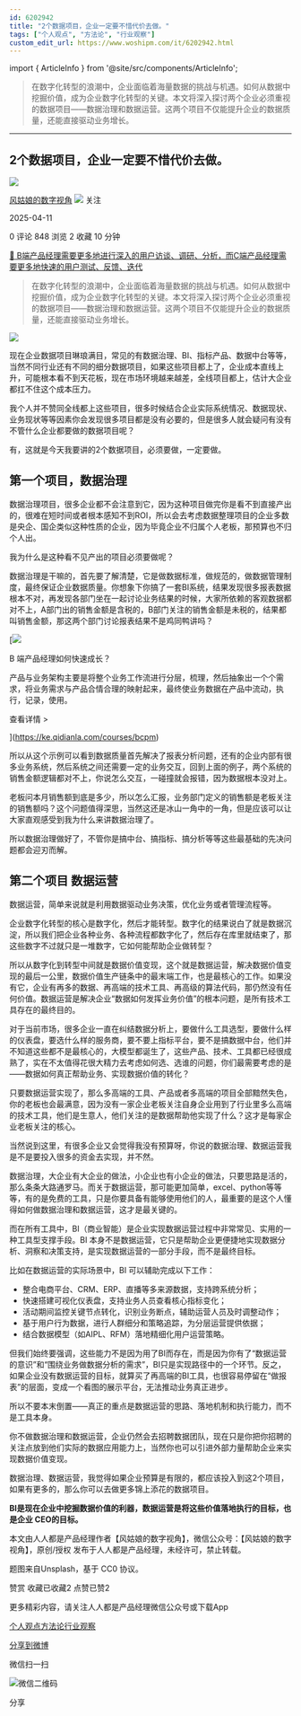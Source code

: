 ```yaml
---
id: 6202942
title: "2个数据项目，企业一定要不惜代价去做。"
tags: ["个人观点", "方法论", "行业观察"]
custom_edit_url: https://www.woshipm.com/it/6202942.html
---
```

import { ArticleInfo } from '@site/src/components/ArticleInfo';

<ArticleInfo
    author="风姑娘的数字视角"
    authorLink="https://www.woshipm.com/u/1573728"
    published="2025-04-11"
    views={848}
    comments={0}
    collects={2}
/>

> 在数字化转型的浪潮中，企业面临着海量数据的挑战与机遇。如何从数据中挖掘价值，成为企业数字化转型的关键。本文将深入探讨两个企业必须重视的数据项目——数据治理和数据运营。这两个项目不仅能提升企业的数据质量，还能直接驱动业务增长。

---

## 2个数据项目，企业一定要不惜代价去做。

[![](https://static.woshipm.com/view/woshipm_api_def_20240323203228_8010.jpg?imageView2/1/w/72/h/72/q/100)](https://www.woshipm.com/u/1573728)

[风姑娘的数字视角](https://www.woshipm.com/u/1573728) ![](https://static.woshipm.com/tag/1101_1@2x.png) 关注

2025-04-11

0 评论 848 浏览 2 收藏 10 分钟

[🔗 B端产品经理需要更多地进行深入的用户访谈、调研、分析，而C端产品经理需要更多地快速的用户测试、反馈、迭代](https://ke.qidianla.com/courses/bcpm)

> 在数字化转型的浪潮中，企业面临着海量数据的挑战与机遇。如何从数据中挖掘价值，成为企业数字化转型的关键。本文将深入探讨两个企业必须重视的数据项目——数据治理和数据运营。这两个项目不仅能提升企业的数据质量，还能直接驱动业务增长。

![](https://image.woshipm.com/2024/07/26/1e4d4bc4-4b1b-11ef-a43d-00163e142b65.png)

现在企业数据项目琳琅满目，常见的有数据治理、BI、指标产品、数据中台等等，当然不同行业还有不同的细分数据项目，如果这些项目都上了，企业成本直线上升，可能根本看不到天花板，现在市场环境越来越差，全线项目都上，估计大企业都扛不住这个成本压力。

我个人并不赞同全线都上这些项目，很多时候结合企业实际系统情况、数据现状、业务现状等等因素你会发现很多项目都是没有必要的，但是很多人就会疑问有没有不管什么企业都要做的数据项目呢？

有，这就是今天我要讲的2个数据项目，必须要做，一定要做。

## 第一个项目，数据治理

数据治理项目，很多企业都不会注意到它，因为这种项目做完你是看不到直接产出的，很难在短时间或者根本感知不到ROI，所以会去考虑数据整理项目的企业多数是央企、国企类似这种性质的企业，因为毕竟企业不归属个人老板，那预算也不归个人出。

我为什么是这种看不见产出的项目必须要做呢？

数据治理是干嘛的，首先要了解清楚，它是做数据标准，做规范的，做数据管理制度，最终保证企业数据质量。你想象下你搞了一套BI系统，结果发现很多报表数据根本不对，再发现各部门坐在一起讨论业务结果的时候，大家所依赖的客观数据都对不上，A部门出的销售金额是含税的，B部门关注的销售金额是未税的，结果都叫销售金额，那这两个部门讨论报表结果不是鸡同鸭讲吗？

[![](https://image.woshipm.com/2023/08/02/a53a469e-30e3-11ee-88e7-00163e0b5ff3.png)

B 端产品经理如何快速成长？

产品与业务架构主要是将整个业务工作流进行分层，梳理，然后抽象出一个个需求，将业务需求与产品合情合理的映射起来，最终使业务数据在产品中流动，执行，记录，使用。

查看详情 >

](https://ke.qidianla.com/courses/bcpm)

所以从这个示例可以看到数据质量首先解决了报表分析问题，还有的企业内部有很多业务系统，然后系统之间还需要一定的业务交互，回到上面的例子，两个系统的销售金额逻辑都对不上，你说怎么交互，一碰撞就会报错，因为数据根本没对上。

老板问本月销售额到底是多少，所以怎么汇报，业务部门定义的销售额是老板关注的销售额吗？这个问题值得深思，当然这还是冰山一角中的一角，但是应该可以让大家直观感受到我为什么来讲数据治理了。

所以数据治理做好了，不管你是搞中台、搞指标、搞分析等等这些最基础的先决问题都会迎刃而解。

## 第二个项目 数据运营

数据运营，简单来说就是利用数据驱动业务决策，优化业务或者管理流程等。

企业数字化转型的核心是数字化，然后才能转型。数字化的结果说白了就是数据沉淀，所以我们把企业各种业务、各种流程都数字化了，然后存在库里就结束了，那这些数字不过就只是一堆数字，它如何能帮助企业做转型？

所以从数字化到转型中间就是数据价值变现，这个就是数据运营，解决数据价值变现的最后一公里，数据价值生产链条中的最末端工作，也是最核心的工作。如果没有它，企业有再多的数据、再高端的技术工具、再高级的算法代码，那仍然没有任何价值。数据运营是解决企业“数据如何发挥业务价值”的根本问题，是所有技术工具存在的最终目的。

对于当前市场，很多企业一直在纠结数据分析上，要做什么工具选型，要做什么样的仪表盘，要选什么样的服务商，要不要上指标平台，要不是搞数据中台，他们并不知道这些都不是最核心的，大模型都诞生了，这些产品、技术、工具都已经很成熟了，实在不太值得花很大精力去考虑如何选、选谁的问题，你们最需要考虑的是——数据如何真正帮助业务、实现数据价值的转化？

只要数据运营实现了，那么多高端的工具、产品或者多高端的项目全部黯然失色，你的老板也会最满意，因为没有一家企业老板关注自身企业用到了行业里多么高端的技术工具，他们是生意人，他们关注的是数据帮助他实现了什么？这才是每家企业老板关注的核心。

当然说到这里，有很多企业又会觉得我没有预算呀，你说的数据治理、数据运营我是不是要投入很多的资金去实现，并不然。

数据治理，大企业有大企业的做法，小企业也有小企业的做法，只要思路是活的，那么条条大路通罗马。而关于数据运营，那可能更加简单，excel、python等等等，有的是免费的工具，只是你要具备有能够使用他们的人，最重要的是这个人懂得如何做数据治理和数据运营，这才是最关键的。

而在所有工具中，BI（商业智能）是企业实现数据运营过程中非常常见、实用的一种工具型支撑手段。BI 本身不是数据运营，它只是帮助企业更便捷地实现数据分析、洞察和决策支持，是实现数据运营的一部分手段，而不是最终目标。

比如在数据运营的实际场景中，BI 可以辅助完成以下工作：

*   整合电商平台、CRM、ERP、直播等多来源数据，支持跨系统分析；
*   快速搭建可视化仪表盘，支持业务人员查看核心指标变化；
*   活动期间监控关键节点转化，识别业务断点，辅助运营人员及时调整动作；
*   基于用户行为数据，进行人群细分和策略追踪，为分层运营提供依据；
*   结合数据模型（如AIPL、RFM）落地精细化用户运营策略。

但我们始终要强调，这些能力不是因为用了BI而存在，而是因为你有了“数据运营的意识”和“围绕业务做数据分析的需求”，BI只是实现路径中的一个环节。反之，如果企业没有数据运营的目标，就算买了再高端的BI工具，也很容易停留在“做报表”的层面，变成一个看图的展示平台，无法推动业务真正进步。

所以不要本末倒置——真正的重点是数据运营的思路、落地机制和执行能力，而不是工具本身。

你不做数据治理和数据运营，企业仍然会去招聘数据团队，现在只是你把你招聘的关注点放到他们实际的数据应用能力上，当然你也可以引进外部力量帮助企业来实现数据价值变现。

数据治理、数据运营，我觉得如果企业预算是有限的，都应该投入到这2个项目，如果有更多的，那么你可以去做更多锦上添花的数据项目。

**BI是现在企业中挖掘数据价值的利器，数据运营是将这些价值落地执行的目标，也是企业 CEO的目标。**

本文由人人都是产品经理作者【风姑娘的数字视角】，微信公众号：【风姑娘的数字视角】，原创/授权 发布于人人都是产品经理，未经许可，禁止转载。

题图来自Unsplash，基于 CC0 协议。

赞赏 收藏已收藏2 点赞已赞2

更多精彩内容，请关注人人都是产品经理微信公众号或下载App

[个人观点](https://www.woshipm.com/tag/%e4%b8%aa%e4%ba%ba%e8%a7%82%e7%82%b9)[方法论](https://www.woshipm.com/tag/%e6%96%b9%e6%b3%95%e8%ae%ba)[行业观察](https://www.woshipm.com/tag/%e8%a1%8c%e4%b8%9a%e8%a7%82%e5%af%9f)

[分享到微博](https://service.weibo.com/share/share.php?appkey=2775287854&title=2个数据项目，企业一定要不惜代价去做。&url=https://www.woshipm.com/it/6202942.html&pic=https://image.woshipm.com/2024/07/26/1e4d4bc4-4b1b-11ef-a43d-00163e142b65.png)

微信扫一扫

![微信二维码](https://api.pwmqr.com/qrcode/create/?url=https://www.woshipm.com/it/6202942.html)

分享